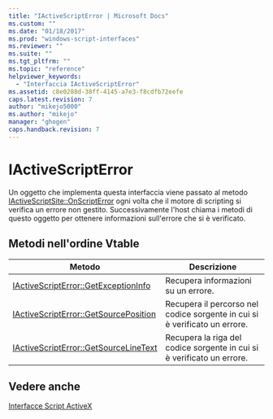```yaml
---
title: "IActiveScriptError | Microsoft Docs"
ms.custom: ""
ms.date: "01/18/2017"
ms.prod: "windows-script-interfaces"
ms.reviewer: ""
ms.suite: ""
ms.tgt_pltfrm: ""
ms.topic: "reference"
helpviewer_keywords: 
  - "Interfaccia IActiveScriptError"
ms.assetid: c8e0288d-38ff-4145-a7e3-f8cdfb72eefe
caps.latest.revision: 7
author: "mikejo5000"
ms.author: "mikejo"
manager: "ghogen"
caps.handback.revision: 7
---
```

# IActiveScriptError
Un oggetto che implementa questa interfaccia viene passato al metodo [IActiveScriptSite::OnScriptError](../../winscript/reference/iactivescriptsite-onscripterror.md) ogni volta che il motore di scripting si verifica un errore non gestito.  Successivamente l'host chiama i metodi di questo oggetto per ottenere informazioni sull'errore che si è verificato.  
  
## Metodi nell'ordine Vtable  
  
|Metodo|Descrizione|  
|------------|-----------------|  
|[IActiveScriptError::GetExceptionInfo](../../winscript/reference/iactivescripterror-getexceptioninfo.md)|Recupera informazioni su un errore.|  
|[IActiveScriptError::GetSourcePosition](../../winscript/reference/iactivescripterror-getsourceposition.md)|Recupera il percorso nel codice sorgente in cui si è verificato un errore.|  
|[IActiveScriptError::GetSourceLineText](../../winscript/reference/iactivescripterror-getsourcelinetext.md)|Recupera la riga del codice sorgente in cui si è verificato un errore.|  
  
## Vedere anche  
 [Interfacce Script ActiveX](../../winscript/reference/active-script-interfaces.md)